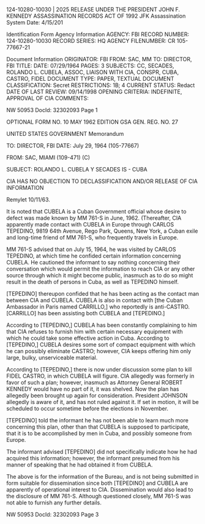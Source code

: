 124-10280-10030 | 2025 RELEASE UNDER THE PRESIDENT JOHN F. KENNEDY ASSASSINATION RECORDS ACT OF 1992
JFK Assassination System Date: 4/15/201

Identification Form
Agency Information
AGENCY: FBI
RECORD NUMBER: 124-10280-10030
RECORD SERIES: HQ
AGENCY FILENUMBER: CR 105-77667-21

Document Information
ORIGINATOR: FBI
FROM: SAC, MM
TO: DIRECTOR, FBI
TITLE:
DATE: 07/29/1964
PAGES: 3
SUBJECTS: CC, SECADES, ROLANDO L. CUBELA, ASSOC, LIAISON WITH CIA, CONSPR, CUBA, CASTRO, FIDEL
DOCUMENT TYPE: PAPER, TEXTUAL DOCUMENT
CLASSIFICATION: Secret
RESTRICTIONS: 1B; 4
CURRENT STATUS: Redact
DATE OF LAST REVIEW: 09/14/1998
OPENING CRITERIA: INDEFINITE, APPROVAL OF CIA
COMMENTS:

NW 50953 DocId: 32302093 Page 1

OPTIONAL FORM NO. 10
MAY 1962 EDITION
GSA GEN. REG. NO. 27

UNITED STATES GOVERNMENT
Memorandum

TO: DIRECTOR, FBI DATE: July 29, 1964
(105-77667)

FROM: SAC, MIAMI
(109-471) (C)

SUBJECT: ROLANDO L. CUBELA Y SECADES
IS - CUBA

CIA HAS NO OBJECTION TO
DECLASSIFICATION AND/OR
RELEASE OF CIA INFORMATION

Remylet 10/11/63.

It is noted that CUBELA is a Cuban Government official whose desire to defect was made known by MM 761-S in June, 1962. (Thereafter, CIA apparently made contact with CUBELA in Europe through CARLOS TEPEDINO, 9819 64th Avenue, Rego Park, Queens, New York, a Cuban exile and long-time friend of MM 761-S, who frequently travels in Europe.

MM 761-S advised that on July 15, 1964, he was visited by CARLOS TEPEDINO, at which time he confided certain information concerning CUBELA. He cautioned the informant to say nothing concerning their conversation which would permit the information to reach CIA or any other source through which it might become public, inasmuch as to do so might result in the death of persons in Cuba, as well as TEPEDINO himself.

[TEPEDINO] thereupon confided that he has been acting as the contact man between CIA and CUBELA. CUBELA is also in contact with [the Cuban Ambassador in Paris named CARRILLO,] who reportedly is anti-CASTRO. [CARRILLO] has been assisting both CUBELA and [TEPEDINO.]

According to [TEPEDINO,] CUBELA has been constantly complaining to him that CIA refuses to furnish him with certain necessary equipment with which he could take some effective action in Cuba. According to [TEPEDINO,] CUBELA desires some sort of compact equipment with which he can possibly eliminate CASTRO; however, CIA keeps offering him only large, bulky, unserviceable material.

According to [TEPEDINO,] there is now under discussion some plan to kill FIDEL CASTRO, in which CUBELA will figure. CIA allegedly was formerly in favor of such a plan; however, inasmuch as Attorney General ROBERT KENNEDY would have no part of it, it was shelved. Now the plan has allegedly been brought up again for consideration. President JOHNSON allegedly is aware of it, and has not ruled against it. If set in motion, it will be scheduled to occur sometime before the elections in November.

[TEPEDINO] told the informant he has not been able to learn much more concerning this plan, other than that CUBELA is supposed to participate, that it is to be accomplished by men in Cuba, and possibly someone from Europe.

The informant advised [TEPEDINO] did not specifically indicate how he had acquired this information; however, the informant presumed from his manner of speaking that he had obtained it from CUBELA.

The above is for the information of the Bureau, and is not being submitted in form suitable for dissemination since both [TEPEDINO] and CUBELA are apparently of operational interest to CIA. Dissemination would also lead to the disclosure of MM 761-S. Although questioned closely, MM 761-S was not able to furnish any further details.

NW 50953 DocId: 32302093 Page 3
